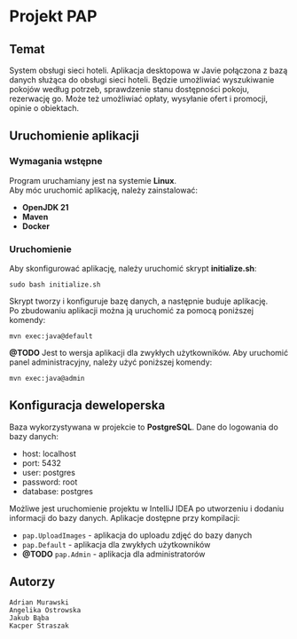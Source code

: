 # Projekt PAP

## Temat
System obsługi sieci hoteli.
Aplikacja desktopowa w Javie połączona z bazą danych służąca do obsługi sieci hoteli. Będzie umożliwiać wyszukiwanie pokojów według potrzeb, sprawdzenie stanu dostępności pokoju, rezerwację go. Może też umożliwiać opłaty, wysyłanie ofert i promocji, opinie o obiektach.

## Uruchomienie aplikacji
### Wymagania wstępne
Program uruchamiany jest na systemie **Linux**.\
Aby móc uruchomić aplikację, należy zainstalować:
- **OpenJDK 21**
- **Maven**
- **Docker**

### Uruchomienie
Aby skonfigurować aplikację, należy uruchomić skrypt **initialize.sh**:
```
sudo bash initialize.sh
```
Skrypt tworzy i konfiguruje bazę danych, a następnie buduje aplikację.\
Po zbudowaniu aplikacji można ją uruchomić za pomocą poniższej komendy:
```
mvn exec:java@default
```
**@TODO**
Jest to wersja aplikacji dla zwykłych użytkowników. Aby uruchomić panel administracyjny, należy użyć poniższej komendy:
```
mvn exec:java@admin
```

## Konfiguracja deweloperska
Baza wykorzystywana w projekcie to **PostgreSQL**.
Dane do logowania do bazy danych:
- host: localhost
- port: 5432
- user: postgres
- password: root
- database: postgres

Możliwe jest uruchomienie projektu w IntelliJ IDEA po utworzeniu i dodaniu informacji do bazy danych.
Aplikacje dostępne przy kompilacji:
- `pap.UploadImages` - aplikacja do uploadu zdjęć do bazy danych
- `pap.Default` - aplikacja dla zwykłych użytkowników
- **@TODO** `pap.Admin` - aplikacja dla administratorów

## Autorzy
    Adrian Murawski
    Angelika Ostrowska
    Jakub Bąba
    Kacper Straszak
